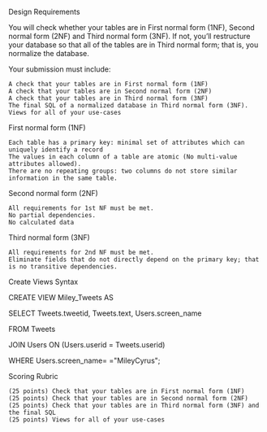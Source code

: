 Design Requirements

 

You will check whether your tables are in First normal form (1NF), Second normal form (2NF) and Third normal form (3NF).  If not, you’ll restructure your database so that all of the tables are in Third normal form; that is, you normalize the database.

 

Your submission must include:

    A check that your tables are in First normal form (1NF)
    A check that your tables are in Second normal form (2NF)
    A check that your tables are in Third normal form (3NF)
    The final SQL of a normalized database in Third normal form (3NF).
    Views for all of your use-cases

 

First normal form (1NF)

    Each table has a primary key: minimal set of attributes which can uniquely identify a record
    The values in each column of a table are atomic (No multi-value attributes allowed).
    There are no repeating groups: two columns do not store similar information in the same table.

 

 

Second normal form (2NF)

    All requirements for 1st NF must be met.
    No partial dependencies.
    No calculated data

 

 

Third normal form (3NF)

    All requirements for 2nd NF must be met.
    Eliminate fields that do not directly depend on the primary key; that is no transitive dependencies.

 

Create Views Syntax

 

CREATE VIEW  Miley_Tweets AS

SELECT Tweets.tweetid, Tweets.text, Users.screen_name 

FROM Tweets

JOIN Users ON (Users.userid = Tweets.userid)

WHERE Users.screen_name=  ="MileyCyrus";

 

Scoring Rubric

    (25 points) Check that your tables are in First normal form (1NF)
    (25 points) Check that your tables are in Second normal form (2NF)
    (25 points) Check that your tables are in Third normal form (3NF) and the final SQL
    (25 points) Views for all of your use-cases

